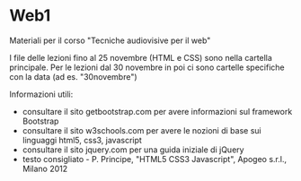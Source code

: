 # Web1
Materiali per il corso "Tecniche audiovisive per il web"

I file delle lezioni fino al 25 novembre (HTML e CSS) sono nella cartella principale. Per le lezioni dal 30 novembre in poi ci sono cartelle specifiche con la data (ad es. "30novembre")

Informazioni utili: 
- consultare il sito getbootstrap.com per avere informazioni sul framework Bootstrap
- consultare il sito w3schools.com per avere le nozioni di base sui linguaggi html5, css3, javascript
- consultare il sito jquery.com per una guida iniziale di jQuery
- testo consigliato - P. Principe, "HTML5 CSS3 Javascript", Apogeo s.r.l., Milano 2012

